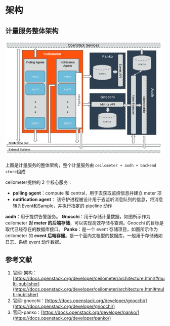 # 架构
## 计量服务整体架构
![Ceilometer架构](asset/arch.png)

上图是计量服务的整体架构，整个计量服务由 `ceilometer + aodh + backend store`组成

ceilometer提供的 2 个核心服务：
* **polling agent**：compute 和 central，用于去获取监控信息并建立 meter 项
* **notification agent**： 该守护进程被设计用于去监听消息队列的信息，将消息转为Event和Sample，并执行指定的 pipeline 动作

**aodh**：用于提供告警服务。
**Gnocchi**：用于存储计量数据，如图所示作为 ceilometer **对 meter 的后端存储**，可以实现高效存储与查询。Gnocchi 的目标是取代已经存在的数据库接口。
**Panko**：是一个 event 存储项目，如图所示作为 ceilometer 的 **event 后端存储**。是一个面向文档型的数据库，一般用于存储诸如日志、系统 event 动作数据。

## 参考文献
1. 官网-架构：[https://docs.openstack.org/developer/ceilometer/architecture.html\#multi-publisher](https://docs.openstack.org/developer/ceilometer/architecture.html#multi-publisher)
2. 官网-gnocchi：[https://docs.openstack.org/developer/gnocchi/](https://docs.openstack.org/developer/gnocchi/)
3. 官网-panko：[https://docs.openstack.org/developer/panko/](https://docs.openstack.org/developer/panko/)